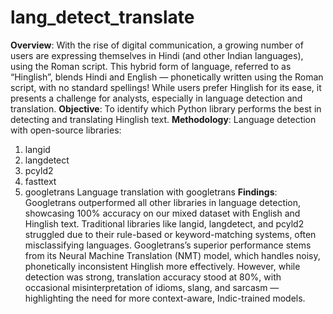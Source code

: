 # lang_detect_translate
**Overview**:
With the rise of digital communication, a growing number of users are expressing themselves in Hindi (and other Indian languages), using the Roman script. This hybrid form of language, referred to as “Hinglish”, blends Hindi and English — phonetically written using the Roman script, with no standard spellings! While users prefer Hinglish for its ease, it presents a challenge for analysts, especially in language detection and translation.
**Objective**:
To identify which Python library performs the best in detecting and translating Hinglish text.
**Methodology**:
Language detection with open-source libraries:
1. langid
2. langdetect
3. pcyld2
4. fasttext
5. googletrans
Language translation with googletrans
**Findings**:
Googletrans outperformed all other libraries in language detection, showcasing 100% accuracy on our mixed dataset with English and Hinglish text. Traditional libraries like langid, langdetect, and pcyld2 struggled due to their rule-based or keyword-matching systems, often misclassifying languages. Googletrans’s superior performance stems from its Neural Machine Translation (NMT) model, which handles noisy, phonetically inconsistent Hinglish more effectively. However, while detection was strong, translation accuracy stood at 80%, with occasional misinterpretation of idioms, slang, and sarcasm — highlighting the need for more context-aware, Indic-trained models.
